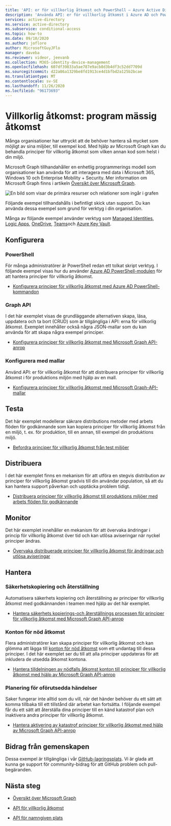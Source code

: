 ```yaml
---
title: 'API: er för villkorlig åtkomst och PowerShell – Azure Active Directory'
description: 'Använda API: er för villkorlig åtkomst i Azure AD och PowerShell för att hantera principer som kod'
services: active-directory
ms.service: active-directory
ms.subservice: conditional-access
ms.topic: how-to
ms.date: 09/10/2020
ms.author: joflore
author: MicrosoftGuyJFlo
manager: daveba
ms.reviewer: videor, jeevanb
ms.collection: M365-identity-device-management
ms.openlocfilehash: 607df39833a5ae787e9acb8d3b4df3c52dd7709d
ms.sourcegitcommit: d22a86a1329be8fd1913ce4d1bfbd2a125b2bcae
ms.translationtype: MT
ms.contentlocale: sv-SE
ms.lasthandoff: 11/26/2020
ms.locfileid: "96173693"
---
```

# <a name="conditional-access-programmatic-access"></a>Villkorlig åtkomst: program mässig åtkomst

Många organisationer har uttryckt att de behöver hantera så mycket som möjligt av sina miljöer, till exempel kod. Med hjälp av Microsoft Graph kan du behandla principer för villkorlig åtkomst som vilken annan kod som helst i din miljö.

Microsoft Graph tillhandahåller en enhetlig programmerings modell som organisationer kan använda för att interagera med data i Microsoft 365, Windows 10 och Enterprise Mobility + Security. Mer information om Microsoft Graph finns i artikeln [Översikt över Microsoft Graph](/graph/overview).

![En bild som visar de primära resurser och relationer som ingår i grafen](./media/howto-conditional-access-apis/microsoft-graph.png)

Följande exempel tillhandahålls i befintligt skick utan support. Du kan använda dessa exempel som grund för verktyg i din organisation. 

Många av följande exempel använder verktyg som [Managed Identities](../managed-identities-azure-resources/overview.md), [Logic Apps](../../logic-apps/logic-apps-overview.md), [OneDrive](https://www.microsoft.com/microsoft-365/onedrive/online-cloud-storage), [Teams](https://www.microsoft.com/microsoft-365/microsoft-teams/group-chat-software/)och [Azure Key Vault](../../key-vault/general/overview.md).

## <a name="configure"></a>Konfigurera

### <a name="powershell"></a>PowerShell

För många administratörer är PowerShell redan ett tolkat skript verktyg. I följande exempel visas hur du använder [Azure AD PowerShell-modulen](https://www.powershellgallery.com/packages/AzureAD) för att hantera principer för villkorlig åtkomst.

- [Konfigurera principer för villkorlig åtkomst med Azure AD PowerShell-kommandon](https://github.com/Azure-Samples/azure-ad-conditional-access-apis/tree/main/01-configure/powershell)

### <a name="graph-api"></a>Graph API

I det här exemplet visas de grundläggande alternativen skapa, läsa, uppdatera och ta bort (CRUD) som är tillgängliga i API: erna för villkorlig åtkomst. Exemplet innehåller också några JSON-mallar som du kan använda för att skapa några exempel principer.

- [Konfigurera principer för villkorlig åtkomst med Microsoft Graph API-anrop](https://github.com/Azure-Samples/azure-ad-conditional-access-apis/tree/main/01-configure/graphapi)

### <a name="configure-using-templates"></a>Konfigurera med mallar

Använd API: er för villkorlig åtkomst för att distribuera principer för villkorlig åtkomst i för produktions miljön med hjälp av en mall.

- [Konfigurera principer för villkorlig åtkomst med Microsoft Graph-API-mallar](https://github.com/Azure-Samples/azure-ad-conditional-access-apis/tree/main/01-configure/templates)

## <a name="test"></a>Testa

Det här exemplet modellerar säkrare distributions metoder med arbets flöden för godkännande som kan kopiera principer för villkorlig åtkomst från en miljö, t. ex. för produktion, till en annan, till exempel din produktions miljö.

- [Befordra principer för villkorlig åtkomst från test miljöer](https://github.com/Azure-Samples/azure-ad-conditional-access-apis/tree/main/02-test)

## <a name="deploy"></a>Distribuera

I det här exemplet finns en mekanism för att utföra en stegvis distribution av principer för villkorlig åtkomst gradvis till din användar population, så att du kan hantera support påverkan och upptäcka problem tidigt.

- [Distribuera principer för villkorlig åtkomst till produktions miljöer med arbets flöden för godkännande](https://github.com/Azure-Samples/azure-ad-conditional-access-apis/tree/main/03-deploy)

## <a name="monitor"></a>Monitor

Det här exemplet innehåller en mekanism för att övervaka ändringar i princip för villkorlig åtkomst över tid och kan utlösa aviseringar när nyckel principer ändras.

- [Övervaka distribuerade principer för villkorlig åtkomst för ändringar och utlösa aviseringar](https://github.com/Azure-Samples/azure-ad-conditional-access-apis/tree/main/04-monitor)

## <a name="manage"></a>Hantera

### <a name="backup-and-restore"></a>Säkerhetskopiering och återställning

Automatisera säkerhets kopiering och återställning av principer för villkorlig åtkomst med godkännanden i teamen med hjälp av det här exemplet.

- [Hantera säkerhets kopierings-och återställnings processen för principer för villkorlig åtkomst med Microsoft Graph API-anrop](https://github.com/Azure-Samples/azure-ad-conditional-access-apis/tree/main/05-manage/01-backup-restore)

### <a name="emergency-access-accounts"></a>Konton för nöd åtkomst

Flera administratörer kan skapa principer för villkorlig åtkomst och kan glömma att lägga till [konton för nöd åtkomst](../roles/security-emergency-access.md) som ett undantag till dessa principer. I det här exemplet ser du till att alla principer uppdateras för att inkludera de utsedda åtkomst kontona.

- [Hantera tilldelningen av nödfalls åtkomst konton till principer för villkorlig åtkomst med hjälp av Microsoft Graph API-anrop](https://github.com/Azure-Samples/azure-ad-conditional-access-apis/tree/main/05-manage/02-emergency-access)

### <a name="contingency-planning"></a>Planering för oförutsedda händelser

Saker fungerar inte alltid som du vill, när det händer behöver du ett sätt att komma tillbaka till ett tillstånd där arbetet kan fortsätta. I följande exempel får du ett sätt att återställa dina principer till en känd katastrof plan och inaktivera andra principer för villkorlig åtkomst.

- [Hantera aktivering av katastrof principer för villkorlig åtkomst med hjälp av Microsoft Graph API-anrop](https://github.com/Azure-Samples/azure-ad-conditional-access-apis/tree/main/05-manage/03-contingency)

## <a name="community-contribution"></a>Bidrag från gemenskapen

Dessa exempel är tillgängliga i vår [GitHub-lagringsplats](https://github.com/Azure-Samples/azure-ad-conditional-access-apis). Vi är glada att kunna ge support för community-bidrag för att GitHub problem och pull-begäranden.

## <a name="next-steps"></a>Nästa steg

- [Översikt över Microsoft Graph](/graph/overview)

- [API för villkorlig åtkomst](/graph/api/resources/conditionalaccesspolicy?view=graph-rest-1.0)

- [API för namngiven plats](/graph/api/resources/namedlocation?view=graph-rest-1.0)